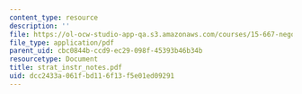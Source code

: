 ```yaml
---
content_type: resource
description: ''
file: https://ol-ocw-studio-app-qa.s3.amazonaws.com/courses/15-667-negotiation-and-conflict-management-spring-2001/dcc2433a061fbd116f13f5e01ed09291_strat_instr_notes.pdf
file_type: application/pdf
parent_uid: cbc0844b-ccd9-ec29-098f-45393b46b34b
resourcetype: Document
title: strat_instr_notes.pdf
uid: dcc2433a-061f-bd11-6f13-f5e01ed09291
---
```

